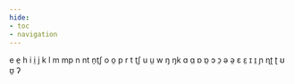 ```yaml
---
hide:
- toc
- navigation
---
```

e
e̤
h
i
i̤
j
k
l
m
mp
n
nt
n̠t̠ʃ
o
o̤
p
r
t
t̠ʃ
u
ṳ
w
ŋ
ŋk
ɑ
ɑ̤
ɒ
ɒ̤
ɔ
ɔ̤
ə
ə̤
ɛ
ɛ̤
ɪ
ɪ̤
ɲ
ɳʈ
ʈ
ʊ
ʊ̤
ʔ
